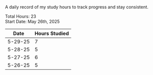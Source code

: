 A daily record of my study hours to track progress and stay consistent.

Total Hours: 23  
Start Date: May 26th, 2025

| **Date** | **Hours Studied** |
| -------- | ----------------- |
| 5-29-25  | 7                 |
| 5-28-25  | 5                 |
| 5-27-25  | 6                 |
| 5-26-25  | 5                 |



